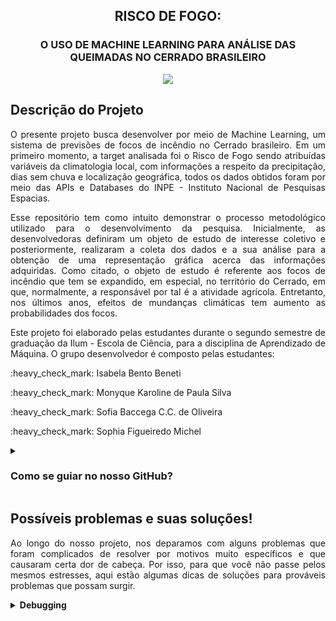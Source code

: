 <h2 align="center"> RISCO DE FOGO: </h2>
<h3 align="center">  O USO DE MACHINE LEARNING PARA ANÁLISE DAS QUEIMADAS NO CERRADO BRASILEIRO </h3>
<p align="center"><img src="https://www.envolverde.com.br/wp-content/uploads/2012/09/Cerrado.jpg"></p>

## Descrição do Projeto
<p align="justify">
O presente projeto busca desenvolver por meio de Machine Learning, um sistema de previsões de focos de incêndio no Cerrado brasileiro. Em um primeiro momento, a target analisada foi o Risco de Fogo sendo atribuídas variáveis da climatologia local, com informações a respeito da precipitação, dias sem chuva e localização geográfica, todos os dados obtidos foram por meio das APIs e Databases do INPE - Instituto Nacional de Pesquisas Espacias. 
</p>
<p align="justify">
Esse repositório tem como intuito demonstrar o processo metodológico utilizado para o desenvolvimento da pesquisa. Inicialmente, as desenvolvedoras definiram um objeto de estudo de interesse coletivo e posteriormente, realizaram a coleta dos dados e a sua análise para a obtenção de uma representação gráfica acerca das informações adquiridas. Como citado, o objeto de estudo é referente aos focos de incêndio que tem se expandido, em especial, no território do Cerrado, em que, normalmente, a responsável por tal é a atividade agrícola. Entretanto, nos últimos anos, efeitos de mundanças climáticas tem aumento as probabilidades dos focos.</p>
<p align="justify">
Este projeto foi elaborado pelas estudantes durante o segundo semestre de graduação da Ilum - Escola de Ciência, para a disciplina de Aprendizado de Máquina. O grupo desenvolvedor é composto pelas estudantes: </p>
<p>:heavy_check_mark: Isabela Bento Beneti  </p>
<p> :heavy_check_mark: Monyque Karoline de Paula Silva </p>
<p> :heavy_check_mark: Sofia Baccega C.C. de Oliveira </p>
<p> :heavy_check_mark: Sophia Figueiredo Michel </p>

<details><summary><h3><b>Como se guiar no nosso GitHub?</h3></b></summary>
<p align="justify">
É bem simples! Nas pastas zipadas "Dados Mensais - 2021.zip" e "Dados Mensais - 2022.zip" disponível no GitHub é realizado um tratamento inicial nos dados que resultam em nossos datasets em .csv representados com por mês que se refere ao conjunto de dados encontrados. Além disso, de modo para acessar as tarefas realizadas na primeira etapa, deve-se acessar a pasta "Bloco_1"; para compreensão dos modelos de treino, temos disponível a pasta "Bloco_2"/"Bloco2 - Novo"; para compreender os aprendizados de máquina não supervisionados, o "Bloco_3" é o arquivo que deve ser acessado; por fim, para a tarefa quanto a validação cruzada do modelo, acessa-se o código em "Bloco_4". Todos os arquivos foram desenvolvido no JupyterNotebook.
</p>
</details>

## Possíveis problemas e suas soluções!
<p align="justify">
Ao longo do nosso projeto, nos deparamos com alguns problemas que foram complicados de resolver por motivos muito específicos e que causaram certa dor de cabeça. Por isso, para que você não passe pelos mesmos estresses, aqui estão algumas dicas de soluções para prováveis problemas que possam surgir.
</p>

<details><summary><b>Debugging</b></summary>

<details><summary><b>Upgrade do threadpool</b></summary>
 
<details><summary><b>Dataset muito grande</b></summary>
</details>

## Processo Metodológico
<details><summary><b>Objeto de Análise</b></summary>
<p align="justify">
Durante a primeira aula, discutimos a respeito das áreas em comum que nos interessavam, e percebemos que nossos interesses convergiam para as áreas ecológicas e sociais. Por isso, decidimos explorar um tema relacionado à área socioambiental.
</p>
<p align="justify">
Tendo isso em mente, analisamos algumas das bases disponibilizadas no arquivo "Material de Estudo" e nos interessamos pelas APIs e pelas Databases do INPE. A partir disso, passamos a desenvolver a ideia de um projeto que relacionava as queimadas na vegetação brasileira com outros fatores, tais como precipitação e quantidades de dias sem chuva.
</p>
<p align="justify">
Por fim, decidimos que, a partir desses dados e fatores analisados, tentaríamos fazer uma previsão de focos de incêndio pelo método de regressão linear, utilizando Machine Learning.
</p>
</details>
<details><summary><b>Recortes</b></summary>
<p align="justify">
Uma das grandes discussões realisadas pelo nosso grupo foi sobre quais recortes utilizaríamos para elaborar o projeto. Acabamos por decidir o bioma Cerrado, que é o segundo bioma mais afetado por queimadas em todo o Brasil, e sobre o qual há muitos dados disponíveis para estudo. A escolha do bioma se deu fortemente por pelo aumento de focos de incêndio na região e pela proximidade de uma das desonvolvedoras com o local. Além disso, não optamos pelo bioma da Amazônia devido o grande número de pesquisas quanto a este e a vontade de ressaltar outros biomas negligenciados pela mídia. 
</p>
</details>
<details><summary><b>Divisão de trabalho</b></summary>
<p align="justify">
O projeto tem o intuito de ser dividido em 4 blocos, cada um separado especificamente para as etapas do trabalho, que devem ser concluídas até o final do semestre. Ao analisar a lista de tarefas para o Bloco 1 de Aprendizado de Máquina, decidimos que seria válido que cada uma das integrantes ficasse responsável por um dos tópicos da lista. Ao final, o trabalho foi realizado de maneira bem mais conjunta do que o previsto, já que nós ajudamos umas as outras durante o processo!
</p>
</details>

## Bloco 1
<details><summary><b>Coleta de Dados</b></summary>
<p align="justify">
Durante, principalmente, as primeiras duas semanas desde a definição do nosso tema, pesquisamos intensamente por bancos de dados e APIs que nos auxiliassem no desenvolvimento do nosso sistema de aprendizado de máquina. Priorizamos dados confiáveis e em formatos que facilitassem a manipulação pelo Jupyter na linguagem Python. Concluímos, por fim, após discussões com nossos professores, que os dados do INPE eram de fato os mais seguros e também os mais completos para se trabalhar, contendo neles não apenas a localização exata das queimadas, como também o risco de fogo, o bioma ao qual aquela região pertence, a precipitação, o número de dias sem chuva, entre outros.
 <br>
Coletamos, pois, todos os dados de queimadas do INPE desde o começo de 2022 até julho de 2022. Esse conjunto de dados, para nossa surpresa, não incluía somente informações sobre o Brasil, mas sobre o mundo inteiro. Por isso, na tarefa seguinte (de preparação), foi essencial que filtrássemos os dados.
</p>
</details>
<details><summary><b>Preparação dos Dados</b></summary>
<p align="justify">
Em um primeiro momento, identifica-se os tipos de dados, em nosso caso, são todos do tipo float. Os dados foram normalizados, como o caso do número de dias sem chuva e a precipitação, utilizando o máximo e o mínimo dos valores para que todos os dados fiquem na mesma escala. Posteriormente, os dados começaram a ser analisados.  
</p>
</details>
<details><summary><b>Análise Exploratória dos Dados</b></summary>
<p align="justify">
Após todo o processo de coleta, filtragem e preparação dos dados, pudemos finalmente analisar tudo o que conseguimos obter através do nosso DataFrame. Os resultados que esperamos ter, devem demonstrar que meses em que existe uma baixa taxa de precipitação tendem a ter probabilidades mais altas de queimas em pontos da região, além de também procurarmos ter uma correlação entre os fatores de precipitação e os níveis de risco de fogo, que poderão ser previstos. Assim, a utilização de comandos de matrizes de covariância e correlação é imprescíndível para explorar e computar essas probabilidades, podendo, ao final, gerar gráficos que apresentam tais taxas e variações.
</p>
</details>

## Bloco 2
<p align="justify">
O Bloco 2 tem como intuito, realizar a aplicação de técnicas de modelo de Machine Learning, de modo a identificar qual modelo combina melhor com o código e dataset usufruido. De modo a analisar as divergências de cada técnica e a interferência dos dados normalizados e não-normalizados, desenvolve-se um Jupyter Notebook dividido em duas grandes seções: Treino com dados normalizados e Treino com dados não-normalizados. 
</p>
<details><summary><b>Treino, teste e baseline</b></summary>
<p align="justify">
De modo a iniciar os treinos dos modelos, inicia-se com o modelo mais básico e que será um valor de referência aos demais: o modelo Baseline! Este modelo realiza uma média dos valores da target e geralmente, não apresenta bom resultado preventivo. Utilizamos o RMSE como métrica, obtendo um valor de 25% de erro de predição.
</p>
</details>
<details><summary><b>Treinamento de modelo de <i>k</i> vizinhos mais próximos</b></summary>
<p align="justify">
Dada a parametrização inicial com RMSE de 25%, o objetivo das discentes passou a encontrar um modelo cuja o RMSE fosse menor e se possível, mais próximo de zero. Deste modo, surge o k-nn vizinhos como um modelo cujo a hipótese consiste na ideia de que a similaridade dos dados é condizente com as regiões próximas no espaço de entrada. Os k determinam a quantidade de vizinhos que serão analisados na região, este modelo apresentou um RMSE próximo a zero e observou-se que conforme for menor o número de k menor será o RMSE.
</p>
</details>
<details><summary><b>Regressão linear</b></summary>
<p align="justify">
O modelo de regressão linear não obteve uma boa métrica, chegando a 23%. Este modelo tem como objetivo relacionar linearmente as nossas features e o nosso target, logo, este resultado demonstra que a relação entre as features e o target não estão linearmente relacionadas o que corrabora com a proposta de features de climatologia do nosso modelo, visto que o clima não é uma concepção linear.
</p>
</details>
<details><summary><b>Árvore de decisão</b></summary>
<p align="justify">
Seguindo a série de treinamentos de modelos, introduzimos o algoritmo de árvore de decisão para descobrir a performance desse modelo e compará-la em relação aos outros modelos, podendo observar que é melhor que os modelos anteriormente treinados. Definidos hiperparâmetros para a árvore para reduzir 'overfittings' criados a partir das diferenças entre os dados treinados e não treinados, foi possível perceber que tanto o número de 'nodes' quanto a profundidade da nossa árvore afetam na complexidade e performance do nosso modelo. Ao alterá-los, com a intenção de evitar ajustes excessivos, pode-se concluir que o comportamento do erro quadrático médio não possui grande variação conforme definimos diferentes valores de hiperparâmetro de curtos intervalos de diferença.
</p>
</details>
<details><summary><b>Floresta aleatória</b></summary>
<p align="justify">
Este modelo pode ser compreendido como uma complementaridade ao modelo de Árvore de Decisões. Ok! Mas em que sentido? As árvores de decisões podem apresentar modelos simples e explicativos, mas possuem a desvantagem de nem sempre apresentarem uma boa perfomance, logo, de modo a melhorar essa performance, usufrui-se da Floresta Aleatória cujo o objetivo é o de desenvolver um comitê que contenha diversas árvores de decisão onde cada uma realiza sua previsão individual, cada previsão individual pode ser considerada como um voto e ao ser relacionada com outros votos, possibilita-se a determinação de uma resposta final. O RMSE apresentou resultados próximos a zero e se mostrou eficaz.
</p>
</details>
<details><summary><b>Comparando os desempenhos dos modelos de regressão</b></summary>
</p>
<p align="justify">
Para comparar os cinco modelos preditivos desenvolvidos, comparamos os valores de RMSE e de precisão, a fim de determinar qual deles possuia o melhor desempenho. Para tanto, nós colocamos esses valores em uma tabela, e obtemos o seguinte resultado: 
</p>

| Modelo | Normalizado | Não Normalizado |
| :---       |     :---:      |   ---:        |
| Baseline   | 0,25423701     | 0,25297497    |
| 1 K-NN     | 0,06953842     | 0,08039338    |
| 2 K-NN     | 0,07485483     | 0,084071208   |
| 3 K-NN     | 0,08021297     | 0,088340406   |
| 4 K-NN     | 0,08474465     | 0,092532391   |
| 5 K-NN     | 0,08843453     | 0,096188816   |
| 6 K-NN     | 0,09124067     | 0,099139877   |
| 7 K-NN     | 0,09396136     | 0,1021576465  |
| 8 K-NN     | 0,09655897     | 0,1046688394  |
| Regressão  | 0,23769020     | 0,2370621     |
| Árvore     | 0,08           | 0,08          |
| Floresta   | 0,066630042    | 0,0667153531  |
</p>
Podemos perceber, pois, que tanto para o s dados normalizados quanto para os dados não normalizados, os melhores modelos preditivos (isto é, os que resultam em melhor previsão) são os de FLoresta aleatória e o de K-NN. 
</p>
Direcionando nosso olhar para o K-NN, podemos perceber, também, que os melhores resultados desse modelo são obtidos com menores números de vizinhos selecionados.
<\p>
Isso ocorre pois, no caso dos nossos dados, quando realizamos o modelo K-NN com uma grande quantidade de vizinhos, nós estamos nos "afastando" muito da área que está sendo utilizada para predição, o que torna as previsões menos precisas.
<\p>
O gráfico presente no notebook "Bloco 2" mostra exatamente como o erro desse modelo cresce conforme aumentamos o número de vizinhos analisados:
</P>
<p align="center">
<img width="574" alt="ERRO" src="https://user-images.githubusercontent.com/106626661/192491037-3d8cb660-27f1-4189-8447-d7a3126b8a17.png">
</details>
<details><summary><b>Classificação</b></summary>
O metódo de classificação utilizado foi o K-NN. Em um primeiro momento, necessita-se de dados categóricos, por isso, desenvlve-se uma coluna de classificação categória sobre as chances do risco de fogo. Após esta criação, aplica-se o metódo de classificação e análisa sua accuracy.  
</details>
<details><summary><b>Bloco 2 - Teste.ipynb</b></summary>
<p align="justify">
Esse arquivo presente nosso repositório não faz parte da lista de tarefas oficial do Bloco 2, mas foi necessário para estudarmos o comportamento dos dados de maneira gráfica com a utilização de uma 'target' diferente da original, uma vez que os gráficos plotados de Modelo de Previsão X Modelo Real estavam muito estranhos e ruins. Foi escolhida, dentre as possíveis no nosso Dataframe, uma menos complexa e, supostamente, mais fácil de prever, sendo essa, então, a Precipitação.
</p>
<p align="justify">
Sendo assim, separadamente, os modelos propostos no trabalho foram reproduzidos para essa nova target. Ao plotar todos os gráficos, realmente os modelos estão ruins, comom possível ver no arquivo. Surgimos assim, com algumas hipóteses sobre o que pode ter acontecido, podendo ser, inclusive, uma união de fatores:
</p>
<ol>
<h5>
<li>O primeiro ponto que pensamos, foi a pouca quantidade de features que coletamos, podendo influenciar fortemente nos resultados dos modelos, uma vez que não temos informações básicas como temperatura, umidade do ar e do solo e até o uso de solo;</li>
<li>Em segundo, a falta de especificação e diferenciação de dados numéricos em casas decimais pode ter causado essas linhas verticais de distâncias iguais em determinados valores de <i>x</i> com diversos pontos sobrepostos, de forma que o modelo compreendou que existem muitos valores de <i>y</i> de um mesmo fator para um único <i>x</i>;</li>
<li>Por fim, a falta de normalização de dados (que foi sugerida) em metade do código, em Bloco 2.ipynb, uma vez que os gráficos do modelo de Floresta Aleatória para dados normalizados está muito melhor que o gráfico dos dados não-normalizados.</li>
</h5>
</ol>
</details>

## Bloco 3
<p align="justify">
Neste bloco, trabalhamos com modelos de aprendizagem não-supervisionados. A aprendizagem não supervisionada consiste em identificar padrões nos dados não tabelados e agrupá-los com base nas similaridades e diferenças de valores. As principais tarefas associadas a esse método são agrupamento, associação e redução de dimensionalidade.
</p>

<details><summary><b> Redução de dimensionalidade </b></summary>
<p align="justify">
Iniciamos com o algoritmo de Análise de Componentes Principais (PCA), que reduz a dimensionalidade do conjunto de dados enquanto mantém o máximo de informações possível. O cada eixo resultante dessa análise é um vetor corresponde ao grau de variância dos dados em ordem crescente. Em nosso caso, a PC1 apresentou destaque em relação às outras e observamos que podemos selecionar até três princpais componentes para explicar a variância do nosso dataset. Dessa forma, a aplicação do PCA ajuda a evitar o overfitting do modelo.
</p>
</details>

<details><summary><b> Agrupamento (clustering) </b></summary>
<p align="justify"> O algoritmo de clustering é eficiente para exploração e análise de dados crus e não tabelados, pois agrupa os dados de acordo com suas similidades e diferenças, demonstrando assim o comportamento das diferentes atributos do dataset. Para isso, definimos os atributos e o número de clusters (avaliamos a quantidade adequada de clusters de acordo com a "curva do cotovelo") e plotamos para visualizar a relação entre os valores. 
</p>
</details>

<details><summary><b> Detecção de outliers </b></summary>
<p align="justify">
É um método de detecção de valores anômalos (outliers) com base na avaliação dos valores de cada ponto de dados em relação aos valores dos dados vizinhos mais próximos. Definimos hiperparâmetros para indicar quantos vizinhos devem ser levados em consideração e plotamos a dispersão dos mesmos.
</p>
</details>

## Bloco 4
<p align="justify">
Nesse último Bloco do projeto, tivemos como último aprendizado a utilização de estratégias para encontrar os melhores hiperparâmetros pra o nosso modelo de Machine Learning. Sendo essa a reta final do projeto, o nosso maior foco foi preparar o código final e oficial, que ficará disponível para acesso neste repositório, além da realização de discussões importantíssimas para o planejamento da apresentação final do projeto de conclusão do segundo semestre. 
</p>
<details><summary><b> Validação Cruzada </b></summary>

</details>

<p align="justify">
 Status do Projeto: Em desenvolvimento :warning:
